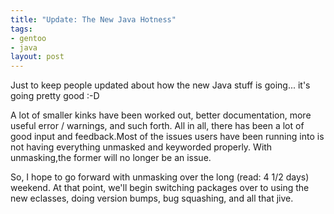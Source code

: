 ```yaml
--- 
title: "Update: The New Java Hotness"
tags: 
- gentoo
- java
layout: post
---
```


Just to keep people updated about how the new Java stuff is going... it's going pretty good :-D

A lot of smaller kinks have been worked out, better documentation, more useful error / warnings, and such forth. All in all, there has been a lot of good input and feedback.Most of the issues users have been running into is not having everything unmasked and keyworded properly. With  unmasking,the former will no longer be an issue.

So, I hope to go forward with unmasking over the long (read: 4 1/2 days) weekend. At that point, we'll begin switching packages over to using the new eclasses, doing version bumps, bug squashing, and all that jive.
